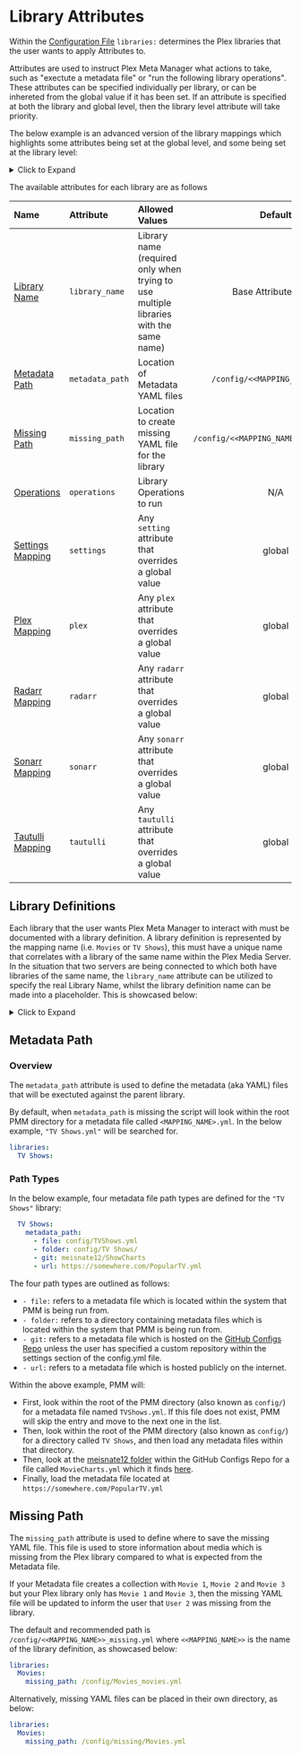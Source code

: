 # Library Attributes

Within the [Configuration File](https://metamanager.wiki/en/develop/config/configuration.html) `libraries:` determines the Plex libraries that the user wants to apply Attributes to.

Attributes are used to instruct Plex Meta Manager what actions to take, such as "exectute a metadata file" or "run the following library operations". These attributes can be specified individually per library, or can be inhereted from the global value if it has been set. If an attribute is specified at both the library and global level, then the library level attribute will take priority.

The below example is an advanced version of the library mappings which highlights some attributes being set at the global level, and some being set at the library level:

<details>
  <summary>Click to Expand</summary>
  <br />

In this example, the `"TV Shows On Second Plex"` library has a library-level `plex` configuration, which takes priority over the `plex` configuration set at the global level. <br>
The `"Anime"` library also has a library-level `radarr` configuration, which takes priority over the `radarr` configuration set at the global level.
```yaml
libraries:
  Movies:
    metadata_path:
      - file: config/Movies.yml
      - git: meisnate12/MovieCharts
      - git: meisnate12/Studios
      - git: meisnate12/IMDBGenres
      - git: meisnate12/People
    operations:
      mass_critic_rating_update: tmdb
      split_duplicates: true
  TV Shows:
    metadata_path:
      - file: config/TV Shows.yml
      - git: meisnate12/ShowCharts
      - git: meisnate12/Networks
  TV Shows On Second Plex:
    library_name: TV Shows
    plex:
      url: http://192.168.1.98:32400
      token: ####################
    metadata_path:
      - file: config/TV Shows.yml
      - git: meisnate12/ShowCharts
      - git: meisnate12/Networks
  Anime:
    metadata_path:
      - file: config/Anime.yml
      - git: meisnate12/AnimeCharts
    radarr:
      url: http://192.168.1.45:7878
      token: ################################
      root_folder_path: S:/Anime
    settings:
      asset_directory:
        config/assets/anime
plex:
  url: http://192.168.1.12:32400
  token: ####################
radarr:
  url: http://192.168.1.12:7878
  token: ################################
  add: true
  root_folder_path: S:/Movies
  monitor: true
  availability: announced
  quality_profile: HD-1080p
  tag: pmm
  search: false
```
</details>

The available attributes for each library are as follows

| Name                            | Attribute       | Allowed Values                                                                      |                Default                 |            Required             |
|:--------------------------------|:----------------|:------------------------------------------------------------------------------------|:--------------------------------------:|:-------------------------------:|
| [Library Name](#library-name)   | `library_name`  | Library name (required only when trying to use multiple libraries with the same name) |          Base Attribute Name           |            &#10060;             |
| [Metadata Path](#metadata-path) | `metadata_path` | Location of Metadata YAML files                                               |     `/config/<<MAPPING_NAME>>.yml`     |            &#10060;             |
| [Missing Path](#missing-path)   | `missing_path`  | Location to create missing YAML file for the library                                           | `/config/<<MAPPING_NAME>>_missing.yml` |            &#10060;             |
| [Operations](#operations)       | `operations`    | Library Operations to run                                                           |                  N/A                   |            &#10060;             |
| [Settings Mapping](settings)    | `settings`      | Any `setting` attribute that overrides a global value                              |                 global                 |            &#10060;             |
| [Plex Mapping](plex)            | `plex`          | Any `plex` attribute that overrides a global value                                 |                 global                 | &#9989; Either here or globally |
| [Radarr Mapping](radarr)        | `radarr`        | Any `radarr` attribute that overrides a global value                               |                 global                 |            &#10060;             |
| [Sonarr Mapping](sonarr)        | `sonarr`        | Any `sonarr` attribute that overrides a global value                               |                 global                 |            &#10060;             |
| [Tautulli Mapping](tautulli)    | `tautulli`      | Any `tautulli` attribute that overrides a global value                             |                 global                 |            &#10060;             |

## Library Definitions

Each library that the user wants Plex Meta Manager to interact with must be documented with a library definition. A library definition is represented by the mapping name (i.e. `Movies` or `TV Shows`), this must have a unique name that correlates with a library of the same name within the Plex Media Server. In the situation that two servers are being connected to which both have libraries of the same name, the `library_name` attribute can be utilized to specify the real Library Name, whilst the library definition name can be made into a placeholder. This is showcased below:
<details>
  <summary>Click to Expand</summary>
  <br />

```yaml
libraries:
  Movies01:
    library_name: Movies
  Movies02:
    library_name: Movies
    plex:
      url: http://192.168.1.35:32400
      token: ####################
  TV Shows:
  Anime:
plex:
  url: http://192.168.1.12:32400
  token: ####################
```

* In this example, `"Movies01"`, `"TV Shows"`, and `"Anime"` will all use the global plex server (http://192.168.1.12:32400) which is defined using the global `plex` mapping. `"Movies02"` will use the plex server http://192.168.1.35:32400 which is defined under its `plex` mapping over the global mapping.
</details>

## Metadata Path

### Overview

The `metadata_path` attribute is used to define the metadata (aka YAML) files that will be exectuted against the parent library. 

By default, when `metadata_path` is missing the script will look within the root PMM directory for a metadata file called `<MAPPING_NAME>.yml`. In the below example, `"TV Shows.yml"` will be searched for.
```yaml
libraries:
  TV Shows:
```


### Path Types

In the below example, four metadata file path types are  defined for the `"TV Shows"` library:
```yaml
  TV Shows:
    metadata_path:
      - file: config/TVShows.yml
      - folder: config/TV Shows/
      - git: meisnate12/ShowCharts
      - url: https://somewhere.com/PopularTV.yml
```
The four path types are outlined as follows:
* `- file:` refers to a metadata file which is located within the system that PMM is being run from. 
* `- folder:` refers to a directory containing metadata files which is located within the system that PMM is being run from. 
* `- git:` refers to a metadata file which is hosted on the [GitHub Configs Repo](https://github.com/meisnate12/Plex-Meta-Manager-Configs) unless the user has specified a custom repository within the settings section of the config.yml file.
* `- url:` refers to a metadata file which is hosted publicly on the internet.

Within the above example, PMM will:
* First, look within the root of the PMM directory (also known as `config/`) for a metadata file named `TVShows.yml`. If this file does not exist, PMM will skip the entry and move to the next one in the list.
* Then, look within the root of the PMM directory (also known as `config/`) for a directory called `TV Shows`, and then load any metadata files within that directory.
* Then, look at the [meisnate12 folder](https://github.com/meisnate12/Plex-Meta-Manager-Configs/tree/master/meisnate12) within the GitHub Configs Repo for a file called `MovieCharts.yml` which it finds [here](https://github.com/meisnate12/Plex-Meta-Manager-Configs/blob/master/meisnate12/MovieCharts.yml).
* Finally, load the metadata file located at `https://somewhere.com/PopularTV.yml`

## Missing Path
The `missing_path` attribute is used to define where to save the missing YAML file. This file is used to store information about media which is missing from the Plex library compared to what is expected from the Metadata file.

If your Metadata file creates a collection with `Movie 1`, `Movie 2` and `Movie 3` but your Plex library only has `Movie 1` and `Movie 3`, then the missing YAML file will be updated to inform the user that `User 2` was missing from the library. 

The default and recommended path is `/config/<<MAPPING_NAME>>_missing.yml` where `<<MAPPING_NAME>>` is the name of the library definition, as showcased below:

```yaml
libraries:
  Movies:
    missing_path: /config/Movies_movies.yml
```
Alternatively, missing YAML files can be placed in their own directory, as below:
```yaml
libraries:
  Movies:
    missing_path: /config/missing/Movies.yml
```